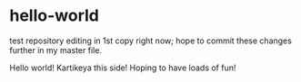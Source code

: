 # hello-world
test repository
editing in 1st copy right now; hope to commit these changes further in my master file.

Hello world!
Kartikeya this side!
Hoping to have loads of fun!
